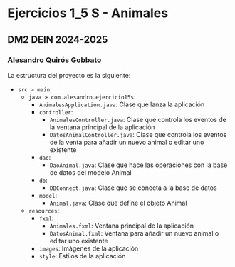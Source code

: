 # Ejercicios 1_5 S - Animales
## DM2 DEIN 2024-2025
### Alesandro Quirós Gobbato

La estructura del proyecto es la siguiente:
- `src > main`:
    - `java > com.alesandro.ejercicio15s`:
        - `AnimalesApplication.java`: Clase que lanza la aplicación
        - `controller`:
            - `AnimalesController.java`: Clase que controla los eventos de la ventana principal de la aplicación
            - `DatosAnimalController.java`: Clase que controla los eventos de la venta para añadir un nuevo animal o editar uno existente
        - `dao`:
            - `DaoAnimal.java`: Clase que hace las operaciones con la base de datos del modelo Animal
        - `db`:
            - `DBConnect.java`: Clase que se conecta a la base de datos
        - `model`:
            - `Animal.java`: Clase que define el objeto Animal
    - `resources`:
        - `fxml`:
            - `Animales.fxml`: Ventana principal de la aplicación
            - `DatosAnimal.fxml`: Ventana para añadir un nuevo animal o editar uno existente
        - `images`: Imágenes de la aplicación
        - `style`: Estilos de la aplicación
